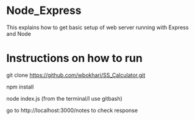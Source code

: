 # Node_Express

This explains how to get basic setup of web server running with Express and Node

# Instructions on how to run

git clone https://github.com/wbokhari/SS_Calculator.git

npm install

node index.js (from the terminal/I use gitbash)

go to http://localhost:3000/notes to check response
